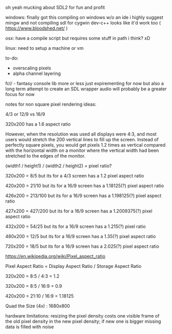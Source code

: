 oh yeah mucking about SDL2 for fun and profit

windows:
finally got this compiling on windows w/o an ide
i highly suggest mingw and not compiling sdl for cygwin
dev-c++ looks like it'd work too ( https://www.bloodshed.net/ )

osx:
have a compile script but requires some stuff in path i think? xD

linux:
need to setup a machine or vm


to-do:
- overscaling pixels
- alpha channel layering


fcl/ - fantasy console lib
more or less just expirementing for now
but also a long term attempt to create an SDL wrapper
audio will probably be a greater focus for now


notes for non square pixel rendering ideas:

4/3 or 12/9  vs 16/9

320x200 has a 1.6 aspect ratio 

However, when the resolution was used all displays were 4:3, and most users would stretch the 200 vertical lines to fill up the screen.  Instead of perfectly square pixels, you would get pixels 1.2 times as vertical compared with the horizontal width on a monitor where the vertical width had been stretched to the edges of the monitor.

(width1 / height1) / (width2 / height2) = pixel ratio?

320x200 = 8/5 but its for a 4/3 screen has a 1.2 pixel aspect ratio

420x200 = 21/10 but its for a 16/9 screen has a 1.18125(?) pixel aspect ratio

426x200 = 213/100 but its for a 16/9 screen has a 1.198125(?) pixel aspect ratio

427x200 = 427/200 but its for a 16/9 screen has a 1.2009375(?) pixel aspect ratio

432x200 = 54/25 but its for a 16/9 screen has a 1.215(?) pixel ratio

480x200 = 12/5 but its for a 16/9 screen has a 1.35(?) pixel aspect ratio

720x200 = 18/5 but its for a 16/9 screen has a 2.025(?) pixel aspect ratio

https://en.wikipedia.org/wiki/Pixel_aspect_ratio

Pixel Aspect Ratio = Display Aspect Ratio / Storage Aspect Ratio

320x200 = 8:5 / 4:3 = 1.2

320x200 = 8:5 / 16:9 = 0.9

420x200 = 21:10 / 16:9 = 1.18125

Quad the Size (4x) : 1680x800

hardware limitations: resizing the pixel density costs one visible frame of the old pixel density in the new pixel density; if new one is bigger missing data is filled with noise

